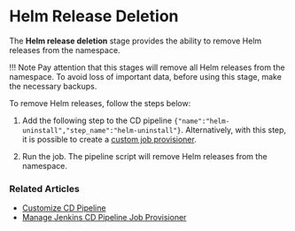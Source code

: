 # Helm Release Deletion

The **Helm release deletion** stage provides the ability to remove Helm releases from the namespace.

!!! Note
    Pay attention that this stages will remove all Helm releases from the namespace. To avoid loss of important data, before using this stage, make the necessary backups.

To remove Helm releases, follow the steps below:

1. Add the following step to the CD pipeline `{"name":"helm-uninstall","step_name":"helm-uninstall"}`. Alternatively, with this step, it is possible to create a [custom job provisioner](../operator-guide/manage-jenkins-cd-job-provision.md).

2. Run the job. The pipeline script will remove Helm releases from the namespace.

### Related Articles

* [Customize CD Pipeline](customize-cd-pipeline.md)
* [Manage Jenkins CD Pipeline Job Provisioner](../operator-guide/manage-jenkins-cd-job-provision.md)

